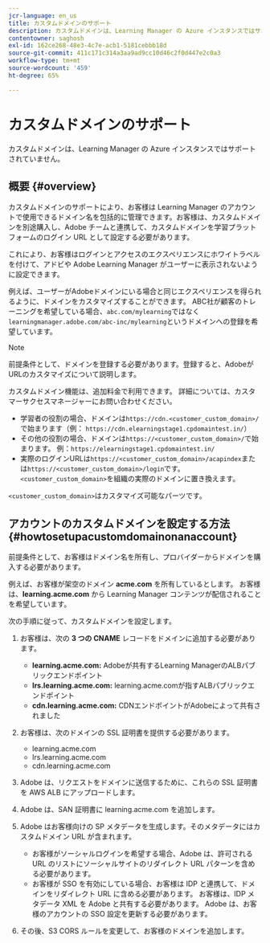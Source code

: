 ```yaml
---
jcr-language: en_us
title: カスタムドメインのサポート
description: カスタムドメインは、Learning Manager の Azure インスタンスではサポートされていません。
contentowner: saghosh
exl-id: 162ce268-48e3-4c7e-acb1-5181cebbb18d
source-git-commit: 411c171c314a3aa9ad9cc10d46c2f0d447e2c0a3
workflow-type: tm+mt
source-wordcount: '459'
ht-degree: 65%

---
```


# カスタムドメインのサポート

カスタムドメインは、Learning Manager の Azure インスタンスではサポートされていません。

## 概要 {#overview}

カスタムドメインのサポートにより、お客様は Learning Manager のアカウントで使用できるドメイン名を包括的に管理できます。お客様は、カスタムドメインを別途購入し、Adobe チームと連携して、カスタムドメインを学習プラットフォームのログイン URL として設定する必要があります。

これにより、お客様はログインとアクセスのエクスペリエンスにホワイトラベルを付けて、アドビや Adobe Learning Manager がユーザーに表示されないように設定できます。

例えば、ユーザーがAdobeドメインにいる場合と同じエクスペリエンスを得られるように、ドメインをカスタマイズすることができます。 ABC社が顧客のトレーニングを希望している場合、`abc.com/mylearning`ではなく`learningmanager.adobe.com/abc-inc/mylearning`というドメインへの登録を希望しています。

>[!NOTE]
>
>前提条件として、ドメインを登録する必要があります。登録すると、AdobeがURLのカスタマイズについて説明します。


カスタムドメイン機能は、追加料金で利用できます。 詳細については、カスタマーサクセスマネージャーにお問い合わせください。

* 学習者の役割の場合、ドメインは`https://cdn.<customer_custom_domain>/`で始まります（例： `https://cdn.elearningstage1.cpdomaintest.in/`）
* その他の役割の場合、ドメインは`https://<customer_custom_domain>/`で始まります。 例：`https://elearningstage1.cpdomaintest.in/`
* 実際のログインURLは`https://<customer_custom_domain>/acapindex`または`https://<customer_custom_domain>/login`です。 `<customer_custom_domain>`を組織の実際のドメインに置き換えます。

`<customer_custom_domain>`はカスタマイズ可能なパーツです。

## アカウントのカスタムドメインを設定する方法 {#howtosetupacustomdomainonanaccount}

前提条件として、お客様はドメイン名を所有し、プロバイダーからドメインを購入する必要があります。

例えば、お客様が架空のドメイン **acme.com** を所有しているとします。 お客様は、**learning.acme.com** から Learning Manager コンテンツが配信されることを希望しています。

次の手順に従って、カスタムドメインを設定します。

1. お客様は、次の **3 つの CNAME** レコードをドメインに追加する必要があります。

   * **learning.acme.com:** Adobeが共有するLearning ManagerのALBパブリックエンドポイント
   * **lrs.learning.acme.com:** learning.acme.comが指すALBパブリックエンドポイント
   * **cdn.learning.acme.com:** CDNエンドポイントがAdobeによって共有されました

1. お客様は、次のドメインの SSL 証明書を提供する必要があります。

   * learning.acme.com
   * lrs.learning.acme.com
   * cdn.learning.acme.com

1. Adobe は、リクエストをドメインに送信するために、これらの SSL 証明書を AWS ALB にアップロードします。
1. Adobe は、SAN 証明書に learning.acme.com を追加します。
1. Adobe はお客様向けの SP メタデータを生成します。そのメタデータにはカスタムドメイン URL が含まれます。

   * お客様がソーシャルログインを希望する場合、Adobe は、許可される URL のリストにソーシャルサイトのリダイレクト URL パターンを含める必要があります。
   * お客様が SSO を有効にしている場合、お客様は IDP と連携して、ドメインをリダイレクト URL に含める必要があります。 お客様は、IDP メタデータ XML を Adobe と共有する必要があります。 Adobe は、お客様のアカウントの SSO 設定を更新する必要があります。

1. その後、S3 CORS ルールを変更して、お客様のドメインを追加します。
